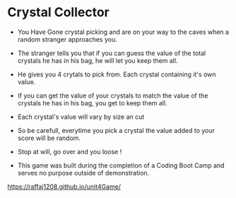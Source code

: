 # Crystal Collector

* You Have Gone crystal picking and are on your way to the caves when a random stranger approaches you.
* The stranger tells you that if you can guess the value of the total crystals he has in his bag, he will let you keep them all.
* He gives you 4 crytals to pick from. Each crystal containing it's own value.
* If you can get the value of your crystals to match the value of the crystals he has in his bag, you get to keep them all.
* Each crystal's value will vary by size an cut
* So be carefull, everytime you pick a crystal the value added to your score will be random.
* Stop at will, go over and you loose !

* This game was built during the completion of a Coding Boot Camp and serves no purpose outside of demonstration.

https://raffaj1208.github.io/unit4Game/
